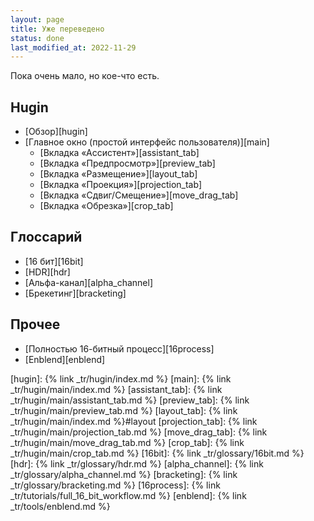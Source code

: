 ```yaml
---
layout: page
title: Уже переведено
status: done
last_modified_at: 2022-11-29
---
```

Пока очень мало, но кое-что есть.

## Hugin

- [Обзор][hugin]
- [Главное окно (простой интерфейс пользователя)][main]
  - [Вкладка «Ассистент»][assistant_tab]
  - [Вкладка «Предпросмотр»][preview_tab]
  - [Вкладка «Размещение»][layout_tab]
  - [Вкладка «Проекция»][projection_tab]
  - [Вкладка «Сдвиг/Смещение»][move_drag_tab]
  - [Вкладка «Обрезка»][crop_tab]

<!--more-->

## Глоссарий

- [16 бит][16bit]
- [HDR][hdr]
- [Альфа-канал][alpha_channel]
- [Брекетинг][bracketing]

## Прочее

- [Полностью 16-битный процесс][16process]
- [Enblend][enblend]

[hugin]: {% link _tr/hugin/index.md %}
[main]: {% link _tr/hugin/main/index.md %}
[assistant_tab]: {% link _tr/hugin/main/assistant_tab.md %}
[preview_tab]: {% link _tr/hugin/main/preview_tab.md %}
[layout_tab]: {% link _tr/hugin/main/index.md %}#layout
[projection_tab]: {% link _tr/hugin/main/projection_tab.md %}
[move_drag_tab]: {% link _tr/hugin/main/move_drag_tab.md %}
[crop_tab]: {% link _tr/hugin/main/crop_tab.md %}
[16bit]: {% link _tr/glossary/16bit.md %}
[hdr]: {% link _tr/glossary/hdr.md %}
[alpha_channel]: {% link _tr/glossary/alpha_channel.md %}
[bracketing]: {% link _tr/glossary/bracketing.md %}
[16process]: {% link _tr/tutorials/full_16_bit_workflow.md %}
[enblend]: {% link _tr/tools/enblend.md %}
